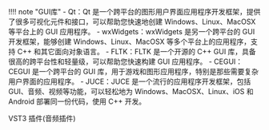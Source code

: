 

!!!! note "GUI库"
	- Qt：Qt 是一个跨平台的图形用户界面应用程序开发框架，提供了很多可视化元件和接口，可以帮助您快速地创建 Windows、Linux、MacOSX 等平台上的 GUI 应用程序。
	- wxWidgets：wxWidgets 是另一个跨平台的 GUI 开发框架，能够创建 Windows、Linux、MacOSX 等多个平台上的应用程序，支持 C++ 和其它面向对象语言。
	- FLTK：FLTK 是一个开源的 C++ GUI 库，具备很高的跨平台性和轻量级，可以帮助您快速构建 GUI 应用程序。
	- CEGUI：CEGUI 是一个跨平台的 GUI 库，用于游戏和图形应用程序，特别是那些需要复杂用户界面的应用程序。
	- JUCE：JUCE 是一个流行的应用程序开发框架，包括 GUI、音频、视频等功能，可以轻松地为 Windows、MacOSX、Linux、iOS 和 Android 部署同一份代码，使用 C++ 开发。

VST3 插件(音频插件)
